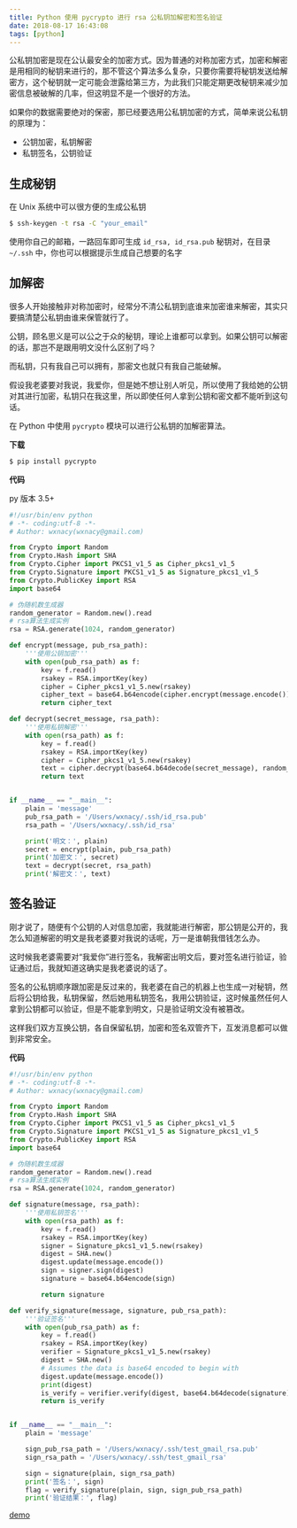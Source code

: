 ```yaml
---
title: Python 使用 pycrypto 进行 rsa 公私钥加解密和签名验证
date: 2018-08-17 16:43:08
tags: [python]
---
```


公私钥加密是现在公认最安全的加密方式。因为普通的对称加密方式，加密和解密是用相同的秘钥来进行的，那不管这个算法多么复杂，只要你需要将秘钥发送给解密方，这个秘钥就一定可能会泄露给第三方，为此我们只能定期更改秘钥来减少加密信息被破解的几率，但这明显不是一个很好的方法。
<!-- more --><!-- toc -->
如果你的数据需要绝对的保密，那已经要选用公私钥加密的方式，简单来说公私钥的原理为：

- 公钥加密，私钥解密
- 私钥签名，公钥验证


## 生成秘钥

在 Unix 系统中可以很方便的生成公私钥

```bash
$ ssh-keygen -t rsa -C "your_email"
```

使用你自己的邮箱，一路回车即可生成 `id_rsa, id_rsa.pub` 秘钥对，在目录 `~/.ssh` 中，你也可以根据提示生成自己想要的名字

## 加解密

很多人开始接触非对称加密时，经常分不清公私钥到底谁来加密谁来解密，其实只要搞清楚公私钥由谁来保管就行了。

公钥，顾名思义是可以公之于众的秘钥，理论上谁都可以拿到。如果公钥可以解密的话，那岂不是跟用明文没什么区别了吗？

而私钥，只有我自己可以拥有，那密文也就只有我自己能破解。

假设我老婆要对我说，我爱你，但是她不想让别人听见，所以使用了我给她的公钥对其进行加密，私钥只在我这里，所以即使任何人拿到公钥和密文都不能听到这句话。

在 Python 中使用 `pycrypto` 模块可以进行公私钥的加解密算法。

**下载**

```bash
$ pip install pycrypto
```

**代码**

py 版本 3.5+

```python
#!/usr/bin/env python
# -*- coding:utf-8 -*-
# Author: wxnacy(wxnacy@gmail.com)

from Crypto import Random
from Crypto.Hash import SHA
from Crypto.Cipher import PKCS1_v1_5 as Cipher_pkcs1_v1_5
from Crypto.Signature import PKCS1_v1_5 as Signature_pkcs1_v1_5
from Crypto.PublicKey import RSA
import base64

# 伪随机数生成器
random_generator = Random.new().read
# rsa算法生成实例
rsa = RSA.generate(1024, random_generator)

def encrypt(message, pub_rsa_path):
    '''使用公钥加密'''
    with open(pub_rsa_path) as f:
        key = f.read()
        rsakey = RSA.importKey(key)
        cipher = Cipher_pkcs1_v1_5.new(rsakey)
        cipher_text = base64.b64encode(cipher.encrypt(message.encode()))
        return cipher_text

def decrypt(secret_message, rsa_path):
    '''使用私钥解密'''
    with open(rsa_path) as f:
        key = f.read()
        rsakey = RSA.importKey(key)
        cipher = Cipher_pkcs1_v1_5.new(rsakey)
        text = cipher.decrypt(base64.b64decode(secret_message), random_generator)
        return text


if __name__ == "__main__":
    plain = 'message'
    pub_rsa_path = '/Users/wxnacy/.ssh/id_rsa.pub'
    rsa_path = '/Users/wxnacy/.ssh/id_rsa'

    print('明文：', plain)
    secret = encrypt(plain, pub_rsa_path)
    print('加密文：', secret)
    text = decrypt(secret, rsa_path)
    print('解密文：', text)

```

## 签名验证

刚才说了，随便有个公钥的人对信息加密，我就能进行解密，那公钥是公开的，我怎么知道解密的明文是我老婆要对我说的话呢，万一是谁朝我借钱怎么办。

这时候我老婆需要对“我爱你”进行签名，我解密出明文后，要对签名进行验证，验证通过后，我就知道这确实是我老婆说的话了。

签名的公私钥顺序跟加密是反过来的，我老婆在自己的机器上也生成一对秘钥，然后将公钥给我，私钥保留，然后她用私钥签名，我用公钥验证，这时候虽然任何人拿到公钥都可以验证，但是不能拿到明文，只是验证明文没有被篡改。

这样我们双方互换公钥，各自保留私钥，加密和签名双管齐下，互发消息都可以做到非常安全。


**代码**

```python
#!/usr/bin/env python
# -*- coding:utf-8 -*-
# Author: wxnacy(wxnacy@gmail.com)

from Crypto import Random
from Crypto.Hash import SHA
from Crypto.Cipher import PKCS1_v1_5 as Cipher_pkcs1_v1_5
from Crypto.Signature import PKCS1_v1_5 as Signature_pkcs1_v1_5
from Crypto.PublicKey import RSA
import base64

# 伪随机数生成器
random_generator = Random.new().read
# rsa算法生成实例
rsa = RSA.generate(1024, random_generator)

def signature(message, rsa_path):
    '''使用私钥签名'''
    with open(rsa_path) as f:
        key = f.read()
        rsakey = RSA.importKey(key)
        signer = Signature_pkcs1_v1_5.new(rsakey)
        digest = SHA.new()
        digest.update(message.encode())
        sign = signer.sign(digest)
        signature = base64.b64encode(sign)

        return signature

def verify_signature(message, signature, pub_rsa_path):
    '''验证签名'''
    with open(pub_rsa_path) as f:
        key = f.read()
        rsakey = RSA.importKey(key)
        verifier = Signature_pkcs1_v1_5.new(rsakey)
        digest = SHA.new()
        # Assumes the data is base64 encoded to begin with
        digest.update(message.encode())
        print(digest)
        is_verify = verifier.verify(digest, base64.b64decode(signature))
        return is_verify


if __name__ == "__main__":
    plain = 'message'

    sign_pub_rsa_path = '/Users/wxnacy/.ssh/test_gmail_rsa.pub'
    sign_rsa_path = '/Users/wxnacy/.ssh/test_gmail_rsa'

    sign = signature(plain, sign_rsa_path)
    print('签名：', sign)
    flag = verify_signature(plain, sign, sign_pub_rsa_path)
    print('验证结果：', flag)
```

[demo](https://github.com/wxnacy/study/blob/master/python/simple/rsa_encrypt.py)
